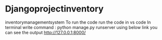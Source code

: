 # Djangoprojectinventory
inventorymanagementsystem
To run the code
run the code in vs code
In terminal write command : python manage.py runserver
using below link you can see the output
http://127.0.0.1:8000/
